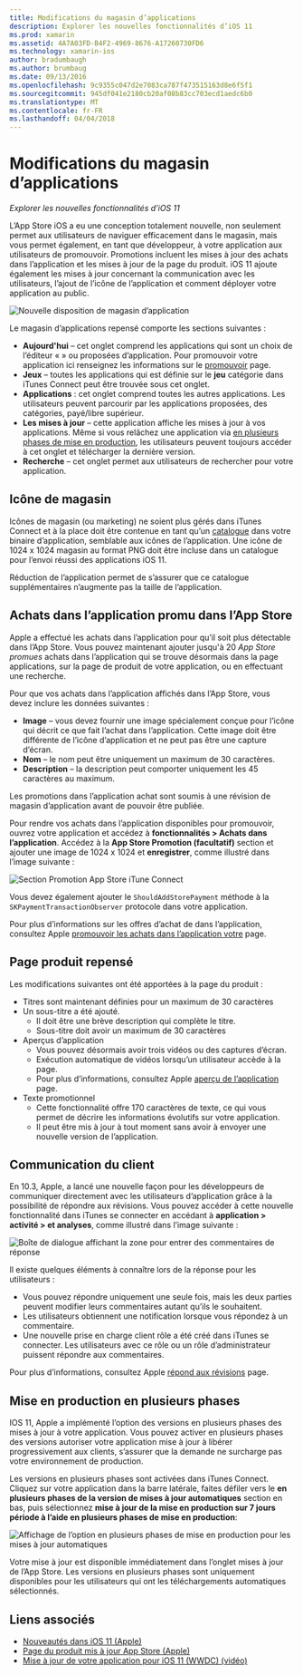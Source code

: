 ```yaml
---
title: Modifications du magasin d’applications
description: Explorer les nouvelles fonctionnalités d’iOS 11
ms.prod: xamarin
ms.assetid: 4A7A03FD-B4F2-4969-8676-A17260730FD6
ms.technology: xamarin-ios
author: bradumbaugh
ms.author: brumbaug
ms.date: 09/13/2016
ms.openlocfilehash: 9c9355c047d2e7083ca787f473515163d8e6f5f1
ms.sourcegitcommit: 945df041e2180cb20af08b83cc703ecd1aedc6b0
ms.translationtype: MT
ms.contentlocale: fr-FR
ms.lasthandoff: 04/04/2018
---
```

# <a name="app-store-changes"></a>Modifications du magasin d’applications

_Explorer les nouvelles fonctionnalités d’iOS 11_

L’App Store iOS a eu une conception totalement nouvelle, non seulement permet aux utilisateurs de naviguer efficacement dans le magasin, mais vous permet également, en tant que développeur, à votre application aux utilisateurs de promouvoir. Promotions incluent les mises à jour des achats dans l’application et les mises à jour de la page du produit. iOS 11 ajoute également les mises à jour concernant la communication avec les utilisateurs, l’ajout de l’icône de l’application et comment déployer votre application au public.

![Nouvelle disposition de magasin d’application](app-store-changes-images/image3.jpg)

Le magasin d’applications repensé comporte les sections suivantes :

- **Aujourd'hui** – cet onglet comprend les applications qui sont un choix de l’éditeur « » ou proposées d’application. Pour promouvoir votre application ici renseignez les informations sur le [promouvoir](https://developer.apple.com//contact/app-store/promote/) page.
- **Jeux** – toutes les applications qui est définie sur le **jeu** catégorie dans iTunes Connect peut être trouvée sous cet onglet.
- **Applications** : cet onglet comprend toutes les autres applications. Les utilisateurs peuvent parcourir par les applications proposées, des catégories, payé/libre supérieur.
- **Les mises à jour** – cette application affiche les mises à jour à vos applications. Même si vous relâchez une application via [en plusieurs phases de mise en production](#Phased_Release), les utilisateurs peuvent toujours accéder à cet onglet et télécharger la dernière version.
- **Recherche** – cet onglet permet aux utilisateurs de rechercher pour votre application.

## <a name="store-icon"></a>Icône de magasin

Icônes de magasin (ou marketing) ne soient plus gérés dans iTunes Connect et à la place doit être contenue en tant qu’un [catalogue](~/ios/app-fundamentals/images-icons/app-icons.md) dans votre binaire d’application, semblable aux icônes de l’application. Une icône de 1024 x 1024 magasin au format PNG doit être incluse dans un catalogue pour l’envoi réussi des applications iOS 11.

Réduction de l’application permet de s’assurer que ce catalogue supplémentaires n’augmente pas la taille de l’application.


## <a name="in-app-purchases-promoted-in-the-app-store"></a>Achats dans l’application promu dans l’App Store

Apple a effectué les achats dans l’application pour qu’il soit plus détectable dans l’App Store. Vous pouvez maintenant ajouter jusqu'à 20 _App Store promues_ achats dans l’application qui se trouve désormais dans la page applications, sur la page de produit de votre application, ou en effectuant une recherche.

Pour que vos achats dans l’application affichés dans l’App Store, vous devez inclure les données suivantes :

- **Image** – vous devez fournir une image spécialement conçue pour l’icône qui décrit ce que fait l’achat dans l’application. Cette image doit être différente de l’icône d’application et ne peut pas être une capture d’écran.
- **Nom** – le nom peut être uniquement un maximum de 30 caractères.
- **Description** – la description peut comporter uniquement les 45 caractères au maximum.

Les promotions dans l’application achat sont soumis à une révision de magasin d’application avant de pouvoir être publiée.

Pour rendre vos achats dans l’application disponibles pour promouvoir, ouvrez votre application et accédez à **fonctionnalités > Achats dans l’application**. Accédez à la **App Store Promotion (facultatif)** section et ajouter une image de 1024 x 1024 et **enregistrer**, comme illustré dans l’image suivante :

![Section Promotion App Store iTune Connect](app-store-changes-images/image4.png)

Vous devez également ajouter le `ShouldAddStorePayment` méthode à la `SKPaymentTransactionObserver` protocole dans votre application.

Pour plus d’informations sur les offres d’achat de dans l’application, consultez Apple [promouvoir les achats dans l’application votre](https://developer.apple.com/app-store/promoting-in-app-purchases/) page.

## <a name="redesigned-product-page"></a>Page produit repensé

Les modifications suivantes ont été apportées à la page du produit :

- Titres sont maintenant définies pour un maximum de 30 caractères
- Un sous-titre a été ajouté.
    - Il doit être une brève description qui complète le titre.
    - Sous-titre doit avoir un maximum de 30 caractères
- Aperçus d’application
    - Vous pouvez désormais avoir trois vidéos ou des captures d’écran.
    - Exécution automatique de vidéos lorsqu’un utilisateur accède à la page.
    - Pour plus d’informations, consultez Apple [aperçu de l’application](https://developer.apple.com/app-store/app-previews/) page.
- Texte promotionnel
    - Cette fonctionnalité offre 170 caractères de texte, ce qui vous permet de décrire les informations évolutifs sur votre application.
    - Il peut être mis à jour à tout moment sans avoir à envoyer une nouvelle version de l’application.

## <a name="customer-communication"></a>Communication du client

En 10.3, Apple, a lancé une nouvelle façon pour les développeurs de communiquer directement avec les utilisateurs d’application grâce à la possibilité de répondre aux révisions. Vous pouvez accéder à cette nouvelle fonctionnalité dans iTunes se connecter en accédant à **application > activité > et analyses**, comme illustré dans l’image suivante :

![Boîte de dialogue affichant la zone pour entrer des commentaires de réponse](app-store-changes-images/image5.png)

Il existe quelques éléments à connaître lors de la réponse pour les utilisateurs :

- Vous pouvez répondre uniquement une seule fois, mais les deux parties peuvent modifier leurs commentaires autant qu’ils le souhaitent.
- Les utilisateurs obtiennent une notification lorsque vous répondez à un commentaire.
- Une nouvelle prise en charge client rôle a été créé dans iTunes se connecter. Les utilisateurs avec ce rôle ou un rôle d’administrateur puissent répondre aux commentaires.

Pour plus d’informations, consultez Apple [répond aux révisions](https://developer.apple.com/app-store/responding-to-reviews/) page.

<a name="Phased_Release"/>

## <a name="phased-release"></a>Mise en production en plusieurs phases

IOS 11, Apple a implémenté l’option des versions en plusieurs phases des mises à jour à votre application. Vous pouvez activer en plusieurs phases des versions autoriser votre application mise à jour à libérer progressivement aux clients, s’assurer que la demande ne surcharge pas votre environnement de production.

Les versions en plusieurs phases sont activées dans iTunes Connect. Cliquez sur votre application dans la barre latérale, faites défiler vers le **en plusieurs phases de la version de mises à jour automatiques** section en bas, puis sélectionnez **mise à jour de la mise en production sur 7 jours période à l’aide en plusieurs phases de mise en production**:

![Affichage de l’option en plusieurs phases de mise en production pour les mises à jour automatiques](app-store-changes-images/image6.png)

Votre mise à jour est disponible immédiatement dans l’onglet mises à jour de l’App Store. Les versions en plusieurs phases sont uniquement disponibles pour les utilisateurs qui ont les téléchargements automatiques sélectionnés.


## <a name="related-links"></a>Liens associés

- [Nouveautés dans iOS 11 (Apple)](https://developer.apple.com/ios/)
- [Page du produit mis à jour App Store (Apple)](https://developer.apple.com/app-store/product-page/)
- [Mise à jour de votre application pour iOS 11 (WWDC) (vidéo)](https://developer.apple.com/videos/play/wwdc2017/204/)
